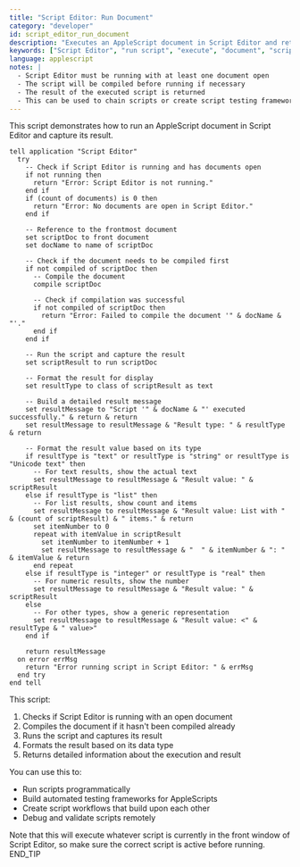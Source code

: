 ```yaml
---
title: "Script Editor: Run Document"
category: "developer"
id: script_editor_run_document
description: "Executes an AppleScript document in Script Editor and retrieves its result."
keywords: ["Script Editor", "run script", "execute", "document", "script result", "automation"]
language: applescript
notes: |
  - Script Editor must be running with at least one document open
  - The script will be compiled before running if necessary
  - The result of the executed script is returned
  - This can be used to chain scripts or create script testing frameworks
---
```


This script demonstrates how to run an AppleScript document in Script Editor and capture its result.

```applescript
tell application "Script Editor"
  try
    -- Check if Script Editor is running and has documents open
    if not running then
      return "Error: Script Editor is not running."
    end if
    if (count of documents) is 0 then
      return "Error: No documents are open in Script Editor."
    end if
    
    -- Reference to the frontmost document
    set scriptDoc to front document
    set docName to name of scriptDoc
    
    -- Check if the document needs to be compiled first
    if not compiled of scriptDoc then
      -- Compile the document
      compile scriptDoc
      
      -- Check if compilation was successful
      if not compiled of scriptDoc then
        return "Error: Failed to compile the document '" & docName & "'."
      end if
    end if
    
    -- Run the script and capture the result
    set scriptResult to run scriptDoc
    
    -- Format the result for display
    set resultType to class of scriptResult as text
    
    -- Build a detailed result message
    set resultMessage to "Script '" & docName & "' executed successfully." & return & return
    set resultMessage to resultMessage & "Result type: " & resultType & return
    
    -- Format the result value based on its type
    if resultType is "text" or resultType is "string" or resultType is "Unicode text" then
      -- For text results, show the actual text
      set resultMessage to resultMessage & "Result value: " & scriptResult
    else if resultType is "list" then
      -- For list results, show count and items
      set resultMessage to resultMessage & "Result value: List with " & (count of scriptResult) & " items." & return
      set itemNumber to 0
      repeat with itemValue in scriptResult
        set itemNumber to itemNumber + 1
        set resultMessage to resultMessage & "  " & itemNumber & ": " & itemValue & return
      end repeat
    else if resultType is "integer" or resultType is "real" then
      -- For numeric results, show the number
      set resultMessage to resultMessage & "Result value: " & scriptResult
    else
      -- For other types, show a generic representation
      set resultMessage to resultMessage & "Result value: <" & resultType & " value>"
    end if
    
    return resultMessage
  on error errMsg
    return "Error running script in Script Editor: " & errMsg
  end try
end tell
```

This script:
1. Checks if Script Editor is running with an open document
2. Compiles the document if it hasn't been compiled already
3. Runs the script and captures its result
4. Formats the result based on its data type
5. Returns detailed information about the execution and result

You can use this to:
- Run scripts programmatically
- Build automated testing frameworks for AppleScripts
- Create script workflows that build upon each other
- Debug and validate scripts remotely

Note that this will execute whatever script is currently in the front window of Script Editor, so make sure the correct script is active before running.
END_TIP